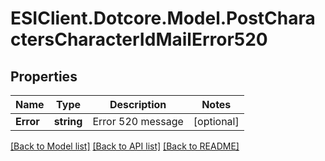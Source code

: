 # ESIClient.Dotcore.Model.PostCharactersCharacterIdMailError520
## Properties

Name | Type | Description | Notes
------------ | ------------- | ------------- | -------------
**Error** | **string** | Error 520 message | [optional] 

[[Back to Model list]](../README.md#documentation-for-models) [[Back to API list]](../README.md#documentation-for-api-endpoints) [[Back to README]](../README.md)

